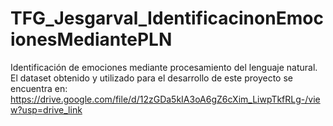# TFG_Jesgarval_IdentificacinonEmocionesMediantePLN
Identificación de emociones mediante procesamiento del lenguaje natural.
El dataset obtenido y utilizado para el desarrollo de este proyecto se encuentra en: 
https://drive.google.com/file/d/12zGDa5kIA3oA6gZ6cXim_LiwpTkfRLg-/view?usp=drive_link
